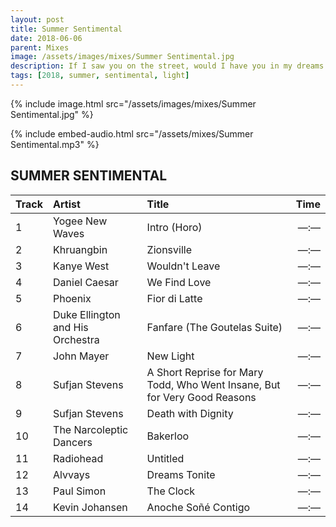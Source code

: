 ```yaml
---
layout: post
title: Summer Sentimental
date: 2018-06-06
parent: Mixes
image: /assets/images/mixes/Summer Sentimental.jpg
description: If I saw you on the street, would I have you in my dreams tonight?
tags: [2018, summer, sentimental, light]
---
```

{% include image.html src="/assets/images/mixes/Summer Sentimental.jpg" %}

{% include embed-audio.html src="/assets/mixes/Summer Sentimental.mp3" %}

## SUMMER SENTIMENTAL

| Track | Artist                          | Title                                                                     | Time |
|:------|:--------------------------------|:--------------------------------------------------------------------------|-----:|
| 1     | Yogee New Waves                 | Intro (Horo)                                                              | —:—  |
| 2     | Khruangbin                      | Zionsville                                                                | —:—  |
| 3     | Kanye West                      | Wouldn't Leave                                                            | —:—  |
| 4     | Daniel Caesar                   | We Find Love                                                              | —:—  |
| 5     | Phoenix                         | Fior di Latte                                                             | —:—  |
| 6     | Duke Ellington and His Orchestra| Fanfare (The Goutelas Suite)                                              | —:—  |
| 7     | John Mayer                      | New Light                                                                 | —:—  |
| 8     | Sufjan Stevens                  | A Short Reprise for Mary Todd, Who Went Insane, But for Very Good Reasons | —:—  |
| 9     | Sufjan Stevens                  | Death with Dignity                                                        | —:—  |
| 10    | The Narcoleptic Dancers         | Bakerloo                                                                  | —:—  |
| 11    | Radiohead                       | Untitled                                                                  | —:—  |
| 12    | Alvvays                         | Dreams Tonite                                                             | —:—  |
| 13    | Paul Simon                      | The Clock                                                                 | —:—  |
| 14    | Kevin Johansen                  | Anoche Soñé Contigo                                                       | —:—  |

